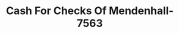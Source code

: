 ---
f_zip-code: 39114
f_state-code: MS
title: Cash For Checks Of Mendenhall-7563
f_phone: 601-847-5966
f_city-only: Mendenhall
f_address: 159 Main Street North Mendenhall
f_location-unique-id: '7563'
slug: cash-for-checks-of-mendenhall-7563
updated-on: '2024-05-30T13:46:58.046Z'
created-on: '2024-05-30T13:36:59.803Z'
published-on: '2024-05-30T13:54:32.469Z'
f_city-state: cms/city/mendenhall-ms.md
f_company: cms/company/cash-for-checks-of-mendenhall.md
f_state: cms/state/mississippi.md
layout: '[payday-loan].html'
tags: payday-loan
---